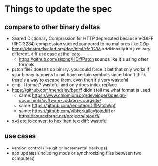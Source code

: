 # Things to update the spec
## compare to other binary deltas
* Shared Dictionary Compression for HTTP deprecated because VCDIFF (RFC 3284) compression sucked compared to normal ones like GZip
* https://datatracker.ietf.org/doc/html/rfc3284 additionally it's just very different. diff use case at the least
   * https://github.com/sisong/HDiffPatch sounds like it's using other formats
* patch file? doesn't do binary. you could force it but that only works if your binary happens to not have certain symbols since
   I don't think there's a way to escape them. even then it's very wasteful
* cmp -l format? wasteful and only does index replace
* https://github.com/mendsley/bsdiff didn't tell me what format is used
   * same: https://www.chromium.org/developers/design-documents/software-updates-courgette/
   * same: https://github.com/reproteq/DiffPatchWpf
   * same: https://github.com/vibhorkalley/jojodiff or https://sourceforge.net/projects/jojodiff/
* xxd etc to convert to hex then text diff: wasteful

## use cases
* version control (like git or incremental backups)
* app updates (including mods or synchronizing files between two computers)
